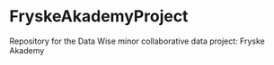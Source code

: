 # FryskeAkademyProject
Repository for the Data Wise minor collaborative data project: Fryske Akademy

